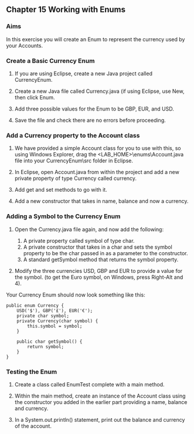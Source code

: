 ## Chapter 15 Working with Enums

### Aims

In this exercise you will create an Enum to represent the currency used by your Accounts.

### Create a Basic Currency Enum

1.	If you are using Eclipse, create a new Java project called CurrencyEnum.

2.	Create a new Java file called Currency.java (if using Eclipse, use New, then click Enum.

3.	Add three possible values for the Enum to be GBP, EUR, and USD.

4.	Save the file and check there are no errors before proceeding.

### Add a Currency property to the Account class

1.	We have provided a simple Account class for you to use with this, so using Windows Explorer, drag the <LAB_HOME>\enums\Account.java file into your CurrencyEnum\src folder in Eclipse.

2.	In Eclipse, open Account.java from within the project and add a new private property of type Currency called currency.

3.	Add get and set methods to go with it.

4.	Add a new constructor that takes in name, balance and now a currency.

### Adding a Symbol to the Currency Enum

1.	Open the Currency.java file again, and now add the following:
	1. A private property called symbol of type char.
	2. A private constructor that takes in a char and sets the symbol property to be the char passed in as a parameter to the constructor.
	3. A standard getSymbol method that returns the symbol property.

2.	Modify the three currencies USD, GBP and EUR to provide a value for the symbol. (to get the Euro symbol, on Windows, press Right-Alt and 4).

Your Currency Enum should now look something like this:

```
public enum Currency {
	USD('$'), GBP('£'), EUR('€');
	private char symbol;
	private Currency(char symbol) {
		this.symbol = symbol;
	}
	
	public char getSymbol() {
		return symbol;
	}
}
```

### Testing the Enum

1.	Create a class called EnumTest complete with a main method.

2.	Within the main method, create an instance of the Account class using the constructor you added in the earlier part providing a name, balance and currency.

3.	In a System.out.println() statement, print out the balance and currency of the account.
 

